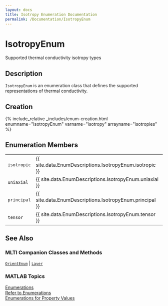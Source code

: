 ```yaml
---
layout: docs
title: Isotropy Enumeration Documentation
permalink: /Documentation/IsotropyEnum
---
```


# IsotropyEnum

Supported thermal conductivity isotropy types

## Description

`IsotropyEnum` is an enumeration class that defines the supported representations of thermal conductivity.

## Creation

{% include_relative _includes/enum-creation.html enumname="IsotropyEnum" varname="isotropy" arrayname="isotropies" %}

## Enumeration Members

<table>
  <tr>
    <td>
      <code>isotropic</code>
    </td>
    <td>
      {{ site.data.EnumDescriptions.IsotropyEnum.isotropic }}
    </td>
  </tr>
  <tr>
    <td>
      <code>uniaxial</code>
    </td>
    <td>
      {{ site.data.EnumDescriptions.IsotropyEnum.uniaxial }}
    </td>
  </tr>
    <tr>
    <td>
      <code>principal</code>
    </td>
    <td>
      {{ site.data.EnumDescriptions.IsotropyEnum.principal }}
    </td>
  </tr>
    <tr>
    <td>
      <code>tensor</code>
    </td>
    <td>
      {{ site.data.EnumDescriptions.IsotropyEnum.tensor }}
    </td>
  </tr>
</table>

## See Also
### MLTI Companion Classes and Methods
[`OrientEnum`](/Documentation/OrientEnum) | [`Layer`](/Documentation/Layer)

### MATLAB Topics
[Enumerations](https://www.mathworks.com/help/matlab/enumeration-classes.html)<br>
[Refer to Enumerations](https://www.mathworks.com/help/matlab/matlab_oop/how-to-refer-to-enumerations.html)<br>
[Enumerations for Property Values](https://www.mathworks.com/help/matlab/matlab_oop/restrict-property-values-to-enumerations.html)









